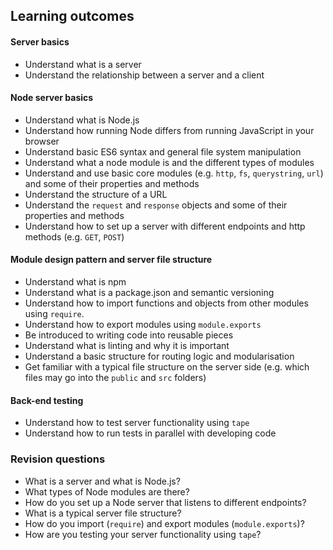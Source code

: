 ## Learning outcomes

#### Server basics
- Understand what is a server
- Understand the relationship between a server and a client

#### Node server basics
- Understand what is Node.js
- Understand how running Node differs from running JavaScript in your browser
- Understand basic ES6 syntax and general file system manipulation
- Understand what a node module is and the different types of modules
- Understand and use basic core modules (e.g. `http`, `fs`, `querystring`, `url`) and some of their properties and methods
- Understand the structure of a URL
- Understand the `request` and `response` objects and some of their properties and methods
- Understand how to set up a server with different endpoints and http methods (e.g. `GET`, `POST`)

#### Module design pattern and server file structure
- Understand what is npm
- Understand what is a package.json and semantic versioning
- Understand how to import functions and objects from other modules using `require`.
- Understand how to export modules using `module.exports`
- Be introduced to writing code into reusable pieces
- Understand what is linting and why it is important
- Understand a basic structure for routing logic and modularisation
- Get familiar with a typical file structure on the server side (e.g. which files may go into the `public` and `src` folders)

#### Back-end testing
- Understand how to test server functionality using `tape`
- Understand how to run tests in parallel with developing code

### Revision questions
- What is a server and what is Node.js?
- What types of Node modules are there?
- How do you set up a Node server that listens to different endpoints?
- What is a typical server file structure?
- How do you import (`require`) and export modules (`module.exports`)?
- How are you testing your server functionality using `tape`?
